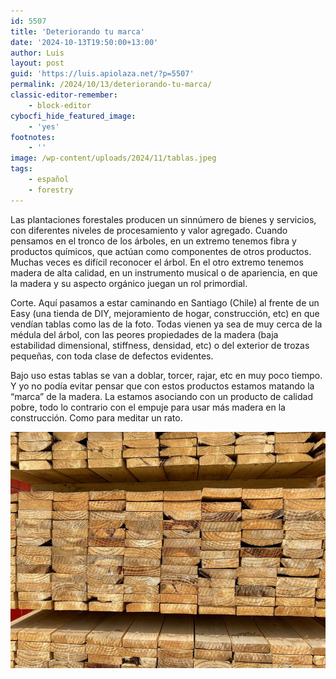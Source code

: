 ```yaml
---
id: 5507
title: 'Deteriorando tu marca'
date: '2024-10-13T19:50:00+13:00'
author: Luis
layout: post
guid: 'https://luis.apiolaza.net/?p=5507'
permalink: /2024/10/13/deteriorando-tu-marca/
classic-editor-remember:
    - block-editor
cybocfi_hide_featured_image:
    - 'yes'
footnotes:
    - ''
image: /wp-content/uploads/2024/11/tablas.jpeg
tags:
    - español
    - forestry
---
```


Las plantaciones forestales producen un sinnúmero de bienes y servicios, con diferentes niveles de procesamiento y valor agregado. Cuando pensamos en el tronco de los árboles, en un extremo tenemos fibra y productos químicos, que actúan como componentes de otros productos. Muchas veces es difícil reconocer el árbol. En el otro extremo tenemos madera de alta calidad, en un instrumento musical o de apariencia, en que la madera y su aspecto orgánico juegan un rol primordial.  
  
Corte. Aquí pasamos a estar caminando en Santiago (Chile) al frente de un Easy (una tienda de DIY, mejoramiento de hogar, construcción, etc) en que vendían tablas como las de la foto. Todas vienen ya sea de muy cerca de la médula del árbol, con las peores propiedades de la madera (baja estabilidad dimensional, stiffness, densidad, etc) o del exterior de trozas pequeñas, con toda clase de defectos evidentes.  
  
Bajo uso estas tablas se van a doblar, torcer, rajar, etc en muy poco tiempo. Y yo no podía evitar pensar que con estos productos estamos matando la “marca” de la madera. La estamos asociando con un producto de calidad pobre, todo lo contrario con el empuje para usar más madera en la construcción. Como para meditar un rato.

![Tablas a la venta en Easy Quilín.](/assets/images/tablas.jpeg)